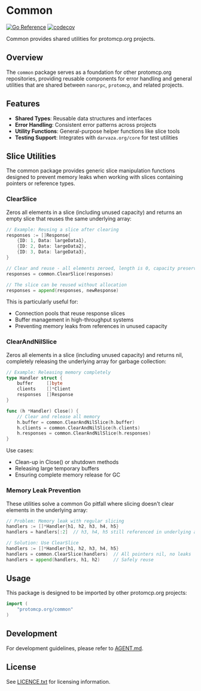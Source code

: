 # Common

[![Go Reference][godoc-badge]][godoc-link]
[![codecov][codecov-badge]][codecov-link]

Common provides shared utilities for protomcp.org projects.

## Overview

The `common` package serves as a foundation for other protomcp.org repositories,
providing reusable components for error handling and general utilities that are
shared between `nanorpc`, `protomcp`, and related projects.

## Features

- **Shared Types**: Reusable data structures and interfaces
- **Error Handling**: Consistent error patterns across projects
- **Utility Functions**: General-purpose helper functions like slice tools
- **Testing Support**: Integrates with `darvaza.org/core` for test utilities

## Slice Utilities

The common package provides generic slice manipulation functions designed to
prevent memory leaks when working with slices containing pointers or reference
types.

### ClearSlice

Zeros all elements in a slice (including unused capacity) and returns an empty
slice that reuses the same underlying array:

```go
// Example: Reusing a slice after clearing
responses := []Response{
    {ID: 1, Data: largeData1},
    {ID: 2, Data: largeData2},
    {ID: 3, Data: largeData3},
}

// Clear and reuse - all elements zeroed, length is 0, capacity preserved
responses = common.ClearSlice(responses)

// The slice can be reused without allocation
responses = append(responses, newResponse)
```

This is particularly useful for:

- Connection pools that reuse response slices
- Buffer management in high-throughput systems
- Preventing memory leaks from references in unused capacity

### ClearAndNilSlice

Zeros all elements in a slice (including unused capacity) and returns nil,
completely releasing the underlying array for garbage collection:

```go
// Example: Releasing memory completely
type Handler struct {
    buffer     []byte
    clients    []*Client
    responses  []Response
}

func (h *Handler) Close() {
    // Clear and release all memory
    h.buffer = common.ClearAndNilSlice(h.buffer)
    h.clients = common.ClearAndNilSlice(h.clients)
    h.responses = common.ClearAndNilSlice(h.responses)
}
```

Use cases:

- Clean-up in Close() or shutdown methods
- Releasing large temporary buffers
- Ensuring complete memory release for GC

### Memory Leak Prevention

These utilities solve a common Go pitfall where slicing doesn't clear elements
in the underlying array:

```go
// Problem: Memory leak with regular slicing
handlers := []*Handler{h1, h2, h3, h4, h5}
handlers = handlers[:2]  // h3, h4, h5 still referenced in underlying array!

// Solution: Use ClearSlice
handlers := []*Handler{h1, h2, h3, h4, h5}
handlers = common.ClearSlice(handlers)  // All pointers nil, no leaks
handlers = append(handlers, h1, h2)     // Safely reuse
```

## Usage

This package is designed to be imported by other protomcp.org projects:

```go
import (
    "protomcp.org/common"
)
```

## Development

For development guidelines, please refer to [AGENT.md](AGENT.md).

## License

See [LICENCE.txt](LICENCE.txt) for licensing information.

[godoc-badge]: https://pkg.go.dev/badge/protomcp.org/common.svg
[godoc-link]: https://pkg.go.dev/protomcp.org/common
[codecov-badge]: https://codecov.io/gh/protomcp/common/graph/badge.svg
[codecov-link]: https://codecov.io/gh/protomcp/common
